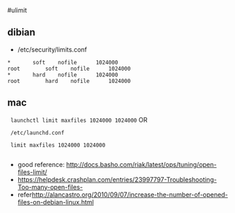 #ulimit

## dibian

* /etc/security/limits.conf 

```
*		soft	nofile		1024000
root		soft	nofile		1024000
*		hard	nofile		1024000
root		hard	nofile		1024000

```

## mac

` launchctl limit maxfiles 1024000 1024000`
OR

```
 /etc/launchd.conf
 
 limit maxfiles 1024000 1024000


```

* good reference: <http://docs.basho.com/riak/latest/ops/tuning/open-files-limit/>
* <https://helpdesk.crashplan.com/entries/23997797-Troubleshooting-Too-many-open-files->
* refer<http://alancastro.org/2010/09/07/increase-the-number-of-opened-files-on-debian-linux.html>
